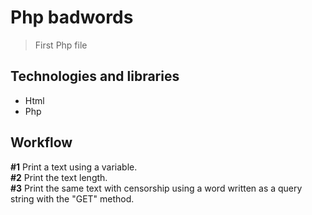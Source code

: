 # Php badwords
> First Php file

## Technologies and libraries
* Html
* Php

## Workflow
**#1** Print a text using a variable.  
**#2** Print the text length.  
**#3** Print the same text with censorship using a word written as a query string with the "GET" method.